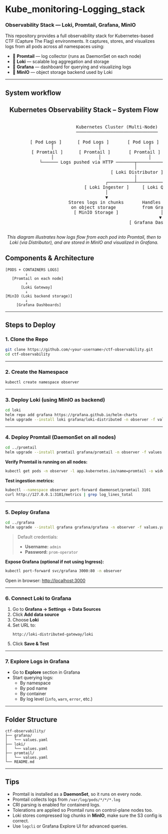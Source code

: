
#  Kube_monitoring-Logging_stack

### Observability Stack — Loki, Promtail, Grafana, MinIO

This repository provides a full observability stack for Kubernetes-based CTF (Capture The Flag) environments. It captures, stores, and visualizes logs from all pods across all namespaces using:

- 🔸 **Promtail** — log collector (runs as DaemonSet on each node)
- 🔸 **Loki** — scalable log aggregation and storage
- 🔸 **Grafana** — dashboard for querying and visualizing logs
- 🔸 **MinIO** — object storage backend used by Loki

---

##  System workflow
<h2 align="center"> Kubernetes Observability Stack – System Flow</h2>

<pre align="center">

                         Kubernetes Cluster (Multi-Node)
                         ───────────────────────────────

        [ Pod Logs ]      [ Pod Logs ]       [ Pod Logs ]
             │                 │                  │
         [ Promtail ]      [ Promtail ]       [ Promtail ]
             │                 │                  │
             └────── Logs pushed via HTTP ───────┬─────────────┐
                                                 │             │
                                        [ Loki Distributor ]   │
                                                 │             │
                                      ┌──────────┴──────────┐  │
                              [ Loki Ingester ]     [ Loki Querier ]
                                      │                       │
                                      ▼                       ▼
                        Stores logs in chunks       Handles log queries
                         on object storage          from Grafana UI
                          [ MinIO Storage ]                │
                                                          ▼
                                               [ Grafana Dashboard ]

</pre>

<p align="center"><i>This diagram illustrates how logs flow from each pod into Promtail, then to Loki (via Distributor), and are stored in MinIO and visualized in Grafana.</i></p>


##  Components & Architecture

```
[PODS + CONTAINERS LOGS]
         ↓
   [Promtail on each node]
         ↓
       [Loki Gateway]
         ↓
[MinIO (Loki backend storage)]
         ↓
     [Grafana Dashboards]
```

---

##  Steps to Deploy

### 1. Clone the Repo

```bash
git clone https://github.com/<your-username>/ctf-observability.git
cd ctf-observability
```

---

### 2. Create the Namespace

```bash
kubectl create namespace observer
```

---

### 3. Deploy Loki (using MinIO as backend)

```bash
cd loki
helm repo add grafana https://grafana.github.io/helm-charts
helm upgrade --install loki grafana/loki-distributed -n observer -f values.yaml
```

---

### 4. Deploy Promtail (DaemonSet on all nodes)

```bash
cd ../promtail
helm upgrade --install promtail grafana/promtail -n observer -f values.yaml
```

 **Verify Promtail is running on all nodes:**

```bash
kubectl get pods -n observer -l app.kubernetes.io/name=promtail -o wide
```

 **Test ingestion metrics:**

```bash
kubectl --namespace observer port-forward daemonset/promtail 3101
curl http://127.0.0.1:3101/metrics | grep log_lines_total
```

---

### 5. Deploy Grafana

```bash
cd ../grafana
helm upgrade --install grafana grafana/grafana -n observer -f values.yaml
```

> Default credentials:
> - **Username:** `admin`
> - **Password:** `prom-operator`

 **Expose Grafana (optional if not using Ingress):**

```bash
kubectl port-forward svc/grafana 3000:80 -n observer
```

 Open in browser: [http://localhost:3000](http://localhost:3000)

---

### 6. Connect Loki to Grafana

1. Go to **Grafana → Settings → Data Sources**
2. Click **Add data source**
3. Choose **Loki**
4. Set URL to:
   ```
   http://loki-distributed-gateway/loki
   ```
5. Click **Save & Test**

---

### 7. Explore Logs in Grafana

- Go to **Explore** section in Grafana
- Start querying logs:
  - By namespace
  - By pod name
  - By container
  - By log level (`info`, `warn`, `error`, etc.)

---

##  Folder Structure

```
ctf-observability/
├── grafana/
│   └── values.yaml
├── loki/
│   └── values.yaml
├── promtail/
│   └── values.yaml
└── README.md
```

---

##  Tips

- Promtail is installed as a **DaemonSet**, so it runs on every node.
- Promtail collects logs from `/var/log/pods/*/*/*.log`
- CRI parsing is enabled for containerd logs.
- Tolerations are applied so Promtail runs on control-plane nodes too.
- Loki stores compressed log chunks in **MinIO**, make sure the S3 config is correct.
- Use `logcli` or Grafana Explore UI for advanced queries.
